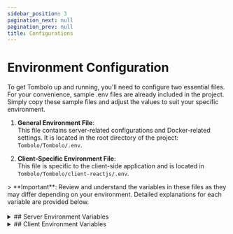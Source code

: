 ```yaml
---
sidebar_position: 3
pagination_next: null
pagination_prev: null
title: Configurations
---
```


# Environment Configuration

To get Tombolo up and running, you'll need to configure two essential files. For your convenience, sample .env files are already included in the project. Simply copy these sample files and adjust the values to suit your specific environment.

1. **General Environment File**:  
   This file contains server-related configurations and Docker-related settings. It is located in the root directory of the project: `Tombolo/Tombolo/.env`.

2. **Client-Specific Environment File**:  
   This file is specific to the client-side application and is located in `Tombolo/Tombolo/client-reactjs/.env`.

<div class="important_block">
> **Important**: Review and understand the variables in these files as they may differ depending on your environment. Detailed explanations for each variable are provided below.
</div>

<!-- Force a line break -->
<br/>

<div class="custom_details_component">
<details class="env_config-details">
<summary>
## Server Environment Variables
</summary>

Below are the server and Docker-related configuration variables for Tombolo. These variables are also referenced in the Docker Compose file. Each one is explained with its purpose and usage.

### 1. Instance Configuration

- **INSTANCE_NAME**  
  This variable is used to give a unique name to the instance of the Tombolo application.  
  _Example:_ `tombolo_dev_1`

- **NODE_ENV**  
  Defines the environment type in which Tombolo will run. It can either be set to `development` or `production`.  
  _Example:_ `development`

- **NODE_LOG_LEVEL**  
  The logging level for the Node.js server. Options include `error`, `warn`, `info`, `http`, `verbose`, `debug`, and `silly`. For more information on configuring logging with Winston, refer to the [Winston Configuration](https://github.com/winstonjs/winston).  
  _Example:_ `http`

---

### 2. Host, Port, and Web URL Configuration

- **HOSTNAME**  
  This defines the hostname that Tombolo will use. Typically, `localhost` is used for local development, but in a production setup, this could be a domain name or an IP address where the Tombolo server is hosted.  
  _Example:_ `localhost`

- **SERVER_PORT**  
  Specifies the port on which the backend server will run. This is the port that handles API requests and communications between the frontend and backend.  
  _Example:_ `3001`

- **HTTP_PORT**  
  This port is dedicated to the frontend interface of Tombolo. When running locally, the frontend will be accessible through this port.  
  _Example:_ `3000`

- **HTTPS_PORT**  
  Port used for secure HTTP traffic (HTTPS). If SSL/TLS isn't configured or required for your local setup, this setting can be ignored.  
  _Example:_ `443`

- **WEB_URL**  
  URL to access Tombolo's web interface. It is composed of the hostname and HTTP port. In production, this would be a FQDN.  
  _Example:_ `http://localhost:3000/`

---

### 3. SSL Certificate Configuration (Nginx)

These configurations are required if you're using SSL/TLS. Ignore if not using SSL.

- **CERT_PATH**  
  Specifies the directory path where SSL certificates are stored. This path is referenced by Nginx.  
  _Example:_ `/certs`

- **CERTIFICATE_NAME**  
  The file name of your SSL certificate.  
  _Example:_ `my_certificate.pem`

- **CERTIFICATE_KEY**  
  The file name of the SSL certificate's private key.  
  _Example:_ `my_certificate_key.pem`

---

### 4. Database Configuration

- **MYSQL_SSL_ENABLED**  
  Determines whether SSL is enabled for the MySQL connection. Set this to `true` in production environment.  
  _Example:_ `false`

- **DB_USERNAME**  
  The default is often `root`. In production, a non-root user with appropriate permissions is recommended.  
  _Example:_ `root`

- **DB_PASSWORD**  
  The password associated with the MySQL username.  
  _Example:_ `root`

- **DB_PORT**  
  The port used for MySQL communication. The default MySQL port is `3306`, but this may differ based on your environment.  
  _Example:_ `3306`

- **DB_NAME**  
  The name of the MySQL database used by Tombolo.  
  _Example:_ `tombolo`

- **DB_HOSTNAME**  
  The host of the MySQL database, typically `localhost` for local setups. For Docker, use the service name `mysql_db`.  
  _Example:_ `localhost`

---

### 5. Authentication and Authorization Configuration

Tombolo offers two authentication methods: traditional authentication and Azure AD. By default, traditional authentication is enabled and is required for your ownership account. Regardless of whether you use Azure AD for authentication, the following three variables must be provided.

- **JWT_SECRET**
  Avoid using predictable or short keys. Use a strong, random secret key generated by a secure method (such as using a cryptographically secure random generator)

- **JWT_REFRESH_SECRET**
  Same as JWT secret the Refresh Secret must be unpredictable and long.

- **CSRF_SECRET**
  This token is used by the application to protect against Cross-Site Request Forgery (CSRF) attacks. It must be a strong, unique value to ensure the integrity of requests and prevent unauthorized actions from malicious sources.

---

### 6. OAuth 2.0 (Azure) Configuration

The first step to using Microsoft Entra ID for authentication is to register an application in Azure. Once registered, you will receive a Client ID and Tenant ID, which are crucial for this to work. You can also configure a redirect URI, which is a URL to be routed to when a user is authenticated.

- **TENANT_ID**  
  The tenant ID from Azure AD. You obtain this after registering your application in Azure AD.  
  _Example:_ `your_tenant_id`

- **CLIENT_ID**  
  The client ID from Azure AD. You obtain this after registering your application in Azure AD.  
  _Example:_ `your_client_id`

- **CLIENT_SECRET**  
  The client secret from Azure AD. You obtain this after registering your application in Azure AD.  
  _Example:_ `your_client_secret`

- **REDIRECT_URI**
  The redirect URI from Azure AD. You obtain this after registering your application in Azure AD.  
  _Example:_ `http://localhost:3000`

---

### 7. Email Configuration

Tombolo does not include a built-in SMTP server. To enable email functionality (e.g., notifications), you will need to configure an external SMTP server:

- **EMAIL_SMTP_HOST**  
  The SMTP host for sending emails.  
  _Example:_ `smtp.mailserver.com`

- **EMAIL_PORT**  
  The port number for the SMTP server.  
  _Example:_ `25`

- **EMAIL_SENDER**  
  The default sender email address.  
  _Example:_ `donotreply@tombolo.com`

---

### 8. Security Configuration

- **ENCRYPTION_KEY**  
  This key is used for hashing, encryption, and decryption operations within Tombolo. You can generate this key using OpenSSL:  
  `openssl rand -base64 32`

- **API_KEY_DURATION**  
  The duration (in days) for which an API key remains valid. This key is used for accessing Tombolo data from external sources. The maximum duration is 365 days, and the default is 28 days.  
  _Example:_ `180`

---

### 9. Integration-Specific Configuration

If you have any integrations enabled and they have environment variables, they can be added to this configuration file as well. There is a placeholder section for those integration-specific variables. Please add them there.

</details>
</div>

<div class="custom_details_component">
<details>
<summary>
## Client Environment Variables
</summary>

### Development Configuration

- **GENERATE_SOURCEMAP**  
  Controls whether source maps should be generated. This is mainly used to suppress certain logs generated by Ant Design (antd). The value should be set to `false`.  
  _Example:_ `false`

- **PORT**  
  Defines the port on which the front-end React application will run.  
  _Example:_ `3001`

- **REACT_APP_PROXY_URL**  
  Specifies the proxy URL for the React application, typically used to proxy API requests during development.  
  _Example:_ `http://localhost:3000`

### LDAP Configuration

- **REACT_APP_LDAP_SEARCH_ENABLED**  
  Enables or disables LDAP search functionality. Set this to `false` as LDAP is not currently used.  
  _Example:_ `false`

### Authentication Configuration

- **REACT_APP_AUTH_METHODS**  
  Specifies the authentication method to be used by the application. Available options are `traditional` and `azure`. For more details, refer to the `APP_AUTH_METHOD` variable in the server configuration. These values should be entered in a CSV format. You can use any combination of methods, but at least one must always be present to be able to authenticate to the application.

  _Example:_ `traditional,azure`

### Azure Configuration (only if using Azure AD for authentication)

- **REACT_APP_AZURE_CLIENT_ID**  
  The client ID for Azure AD authentication.  
  _Example:_ `your-azure-client-id`

- **REACT_APP_AZURE_TENANT_ID**  
  The tenant ID for Azure AD authentication.  
  _Example:_ `your-azure-tenant-id`

- **REACT_APP_AZURE_REDIRECT_URI**  
  The URL Azure will redirect the user to after successful authentication. This must also be configured in Azure when registering the app.  
  _Example:_ `http://localhost:3001/auth/callback`

- **REACT_APP_AZURE_API_TOKEN_SCOPE**  
  The API token scope for Azure AD authentication.  
  _Example:_ `api://your-api-id/.default`

### App Version

- **REACT_APP_VERSION**  
  The version of the application, typically derived from the package version.  
  _Example:_ `$npm_package_version`

</details>
</div>
